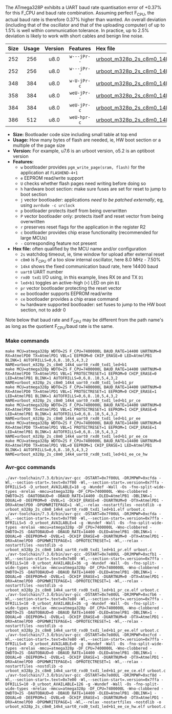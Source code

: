 The ATmega328P exhibits a UART baud rate quantisation error of +0.37% for this F_CPU and baud rate combination. Assuming perfect F<sub>CPU</sub>, the actual baud rate is therefore 0.37% higher than wanted. An overall deviation (including that of the oscillator and that of the uploading computer) of up to 1.5% is well within communication tolerance. In practice, up to 2.5% deviation is likely to work with short cables and benign line noise.

|Size|Usage|Version|Features|Hex file|
|:-:|:-:|:-:|:-:|:--|
|252|256|u8.0|`w---jPr--`|[urboot_m328p_2s_c8m0_14k4_uart0_rxd0_txd1_led+b1.hex](https://raw.githubusercontent.com/stefanrueger/urboot.hex/main/boards/moteino/atmega328p/watchdog_2_s/internal_oscillator_c-7.50%25/%2B8m000000_hz/%2B%2B14k4_baud/uart0_rxd0_txd1/led%2Bb1/urboot_m328p_2s_c8m0_14k4_uart0_rxd0_txd1_led%2Bb1.hex)|
|252|256|u8.0|`w---jPr--`|[urboot_m328p_2s_c8m0_14k4_uart0_rxd0_txd1_led+b1_pr.hex](https://raw.githubusercontent.com/stefanrueger/urboot.hex/main/boards/moteino/atmega328p/watchdog_2_s/internal_oscillator_c-7.50%25/%2B8m000000_hz/%2B%2B14k4_baud/uart0_rxd0_txd1/led%2Bb1/urboot_m328p_2s_c8m0_14k4_uart0_rxd0_txd1_led%2Bb1_pr.hex)|
|348|384|u8.0|`w-U-jPr-c`|[urboot_m328p_2s_c8m0_14k4_uart0_rxd0_txd1_led+b1_pr_ce.hex](https://raw.githubusercontent.com/stefanrueger/urboot.hex/main/boards/moteino/atmega328p/watchdog_2_s/internal_oscillator_c-7.50%25/%2B8m000000_hz/%2B%2B14k4_baud/uart0_rxd0_txd1/led%2Bb1/urboot_m328p_2s_c8m0_14k4_uart0_rxd0_txd1_led%2Bb1_pr_ce.hex)|
|358|384|u8.0|`weU-jPr--`|[urboot_m328p_2s_c8m0_14k4_uart0_rxd0_txd1_led+b1_pr_ee.hex](https://raw.githubusercontent.com/stefanrueger/urboot.hex/main/boards/moteino/atmega328p/watchdog_2_s/internal_oscillator_c-7.50%25/%2B8m000000_hz/%2B%2B14k4_baud/uart0_rxd0_txd1/led%2Bb1/urboot_m328p_2s_c8m0_14k4_uart0_rxd0_txd1_led%2Bb1_pr_ee.hex)|
|384|384|u8.0|`weU-jPr-c`|[urboot_m328p_2s_c8m0_14k4_uart0_rxd0_txd1_led+b1_pr_ee_ce.hex](https://raw.githubusercontent.com/stefanrueger/urboot.hex/main/boards/moteino/atmega328p/watchdog_2_s/internal_oscillator_c-7.50%25/%2B8m000000_hz/%2B%2B14k4_baud/uart0_rxd0_txd1/led%2Bb1/urboot_m328p_2s_c8m0_14k4_uart0_rxd0_txd1_led%2Bb1_pr_ee_ce.hex)|
|386|512|u8.0|`weU-hpr-c`|[urboot_m328p_2s_c8m0_14k4_uart0_rxd0_txd1_led+b1_ee_ce_hw.hex](https://raw.githubusercontent.com/stefanrueger/urboot.hex/main/boards/moteino/atmega328p/watchdog_2_s/internal_oscillator_c-7.50%25/%2B8m000000_hz/%2B%2B14k4_baud/uart0_rxd0_txd1/led%2Bb1/urboot_m328p_2s_c8m0_14k4_uart0_rxd0_txd1_led%2Bb1_ee_ce_hw.hex)|

- **Size:** Bootloader code size including small table at top end
- **Usage:** How many bytes of flash are needed, ie, HW boot section or a multiple of the page size
- **Version:** For example, u7.6 is an urboot version, o5.2 is an optiboot version
- **Features:**
  + `w` bootloader provides `pgm_write_page(sram, flash)` for the application at `FLASHEND-4+1`
  + `e` EEPROM read/write support
  + `U` checks whether flash pages need writing before doing so
  + `h` hardware boot section: make sure fuses are set for reset to jump to boot section
  + `j` vector bootloader: applications *need to be patched externally*, eg, using `avrdude -c urclock`
  + `p` bootloader protects itself from being overwritten
  + `P` vector bootloader only: protects itself and reset vector from being overwritten
  + `r` preserves reset flags for the application in the register R2
  + `c` bootloader provides chip erase functionality (recommended for large MCUs)
  + `-` corresponding feature not present
- **Hex file:** often qualified by the MCU name and/or configuration
  + `2s` watchdog timeout, ie, time window for upload after external reset
  + `c8m0` is F<sub>CPU</sub> of a too slow internal oscillator, here 8.0 MHz - 7.50%
  + `14k4` shows the fixed communication baud rate, here 14400 baud
  + `uart0` UART number
  + `rxd0 txd1` I/O using, in this example, lines RX `D0` and TX `D1`
  + `led+b1` toggles an active-high (`+`) LED on pin `B1`
  + `pr` vector bootloader protecting the reset vector
  + `ee` bootloader supports EEPROM read/write
  + `ce` bootloader provides a chip erase command
  + `hw` hardware supported bootloader: set fuses to jump to the HW boot section, not to addr 0


Note below that baud rate and F<sub>CPU</sub> may be different from the path name's as long as the quotient F<sub>CPU</sub>/baud rate is the same.

### Make commands
```
make MCU=atmega328p WDTO=2S F_CPU=7400000L BAUD_RATE=14400 UARTNUM=0 RX=AtmelPD0 TX=AtmelPD1 VBL=1 EEPROM=0 CHIP_ERASE=0 LED=AtmelPB1 BLINK=1 AUTOFRILLS=0,6,8..10,5,4,3,2 NAME=urboot_m328p_2s_c8m0_14k4_uart0_rxd0_txd1_led+b1
make MCU=atmega328p WDTO=2S F_CPU=7400000L BAUD_RATE=14400 UARTNUM=0 RX=AtmelPD0 TX=AtmelPD1 VBL=1 PROTECTRESET=1 EEPROM=0 CHIP_ERASE=0 LED=AtmelPB1 BLINK=1 AUTOFRILLS=0,6,8..10,5,4,3,2 NAME=urboot_m328p_2s_c8m0_14k4_uart0_rxd0_txd1_led+b1_pr
make MCU=atmega328p WDTO=2S F_CPU=7400000L BAUD_RATE=14400 UARTNUM=0 RX=AtmelPD0 TX=AtmelPD1 VBL=1 PROTECTRESET=1 EEPROM=0 CHIP_ERASE=1 LED=AtmelPB1 BLINK=1 AUTOFRILLS=0,6,8..10,5,4,3,2 NAME=urboot_m328p_2s_c8m0_14k4_uart0_rxd0_txd1_led+b1_pr_ce
make MCU=atmega328p WDTO=2S F_CPU=7400000L BAUD_RATE=14400 UARTNUM=0 RX=AtmelPD0 TX=AtmelPD1 VBL=1 PROTECTRESET=1 EEPROM=1 CHIP_ERASE=0 LED=AtmelPB1 BLINK=1 AUTOFRILLS=0,6,8..10,5,4,3,2 NAME=urboot_m328p_2s_c8m0_14k4_uart0_rxd0_txd1_led+b1_pr_ee
make MCU=atmega328p WDTO=2S F_CPU=7400000L BAUD_RATE=14400 UARTNUM=0 RX=AtmelPD0 TX=AtmelPD1 VBL=1 PROTECTRESET=1 EEPROM=1 CHIP_ERASE=1 LED=AtmelPB1 BLINK=1 AUTOFRILLS=0,6,8..10,5,4,3,2 NAME=urboot_m328p_2s_c8m0_14k4_uart0_rxd0_txd1_led+b1_pr_ee_ce
make MCU=atmega328p WDTO=2S F_CPU=7400000L BAUD_RATE=14400 UARTNUM=0 RX=AtmelPD0 TX=AtmelPD1 VBL=0 EEPROM=1 CHIP_ERASE=1 LED=AtmelPB1 BLINK=1 AUTOFRILLS=0,6,8..10,5,4,3,2 NAME=urboot_m328p_2s_c8m0_14k4_uart0_rxd0_txd1_led+b1_ee_ce_hw
```

### Avr-gcc commands
```
./avr-toolchain/7.3.0/bin/avr-gcc -DSTART=0x7f00UL -DRJMPWP=0xcfda -Wl,--section-start=.text=0x7f00 -Wl,--section-start=.version=0x7ffa -DFRILLS=5 -D_urboot_AVAILABLE=18 -g -Wundef -Wall -Os -fno-split-wide-types -mrelax -mmcu=atmega328p -DF_CPU=7400000L -Wno-clobbered -DWDTO=2S -DAUTOBAUD=0 -DBAUD_RATE=14400 -DLED=AtmelPB1 -DBLINK=1 -DDUAL=0 -DEEPROM=0 -DVBL=1 -DCHIP_ERASE=0 -DUARTNUM=0 -DTX=AtmelPD1 -DRX=AtmelPD0 -DPGMWRITEPAGE=1 -Wl,--relax -nostartfiles -nostdlib -o urboot_m328p_2s_c8m0_14k4_uart0_rxd0_txd1_led+b1.elf urboot.c
./avr-toolchain/7.3.0/bin/avr-gcc -DSTART=0x7f00UL -DRJMPWP=0xcfda -Wl,--section-start=.text=0x7f00 -Wl,--section-start=.version=0x7ffa -DFRILLS=5 -D_urboot_AVAILABLE=4 -g -Wundef -Wall -Os -fno-split-wide-types -mrelax -mmcu=atmega328p -DF_CPU=7400000L -Wno-clobbered -DWDTO=2S -DAUTOBAUD=0 -DBAUD_RATE=14400 -DLED=AtmelPB1 -DBLINK=1 -DDUAL=0 -DEEPROM=0 -DVBL=1 -DCHIP_ERASE=0 -DUARTNUM=0 -DTX=AtmelPD1 -DRX=AtmelPD0 -DPGMWRITEPAGE=1 -DPROTECTRESET=1 -Wl,--relax -nostartfiles -nostdlib -o urboot_m328p_2s_c8m0_14k4_uart0_rxd0_txd1_led+b1_pr.elf urboot.c
./avr-toolchain/7.3.0/bin/avr-gcc -DSTART=0x7e80UL -DRJMPWP=0xcfb1 -Wl,--section-start=.text=0x7e80 -Wl,--section-start=.version=0x7ffa -DFRILLS=10 -D_urboot_AVAILABLE=36 -g -Wundef -Wall -Os -fno-split-wide-types -mrelax -mmcu=atmega328p -DF_CPU=7400000L -Wno-clobbered -DWDTO=2S -DAUTOBAUD=0 -DBAUD_RATE=14400 -DLED=AtmelPB1 -DBLINK=1 -DDUAL=0 -DEEPROM=0 -DVBL=1 -DCHIP_ERASE=1 -DUARTNUM=0 -DTX=AtmelPD1 -DRX=AtmelPD0 -DPGMWRITEPAGE=1 -DPROTECTRESET=1 -Wl,--relax -nostartfiles -nostdlib -o urboot_m328p_2s_c8m0_14k4_uart0_rxd0_txd1_led+b1_pr_ce.elf urboot.c
./avr-toolchain/7.3.0/bin/avr-gcc -DSTART=0x7e80UL -DRJMPWP=0xcfb6 -Wl,--section-start=.text=0x7e80 -Wl,--section-start=.version=0x7ffa -DFRILLS=10 -D_urboot_AVAILABLE=26 -g -Wundef -Wall -Os -fno-split-wide-types -mrelax -mmcu=atmega328p -DF_CPU=7400000L -Wno-clobbered -DWDTO=2S -DAUTOBAUD=0 -DBAUD_RATE=14400 -DLED=AtmelPB1 -DBLINK=1 -DDUAL=0 -DEEPROM=1 -DVBL=1 -DCHIP_ERASE=0 -DUARTNUM=0 -DTX=AtmelPD1 -DRX=AtmelPD0 -DPGMWRITEPAGE=1 -DPROTECTRESET=1 -Wl,--relax -nostartfiles -nostdlib -o urboot_m328p_2s_c8m0_14k4_uart0_rxd0_txd1_led+b1_pr_ee.elf urboot.c
./avr-toolchain/7.3.0/bin/avr-gcc -DSTART=0x7e80UL -DRJMPWP=0xcfcd -Wl,--section-start=.text=0x7e80 -Wl,--section-start=.version=0x7ffa -DFRILLS=8 -D_urboot_AVAILABLE=0 -g -Wundef -Wall -Os -fno-split-wide-types -mrelax -mmcu=atmega328p -DF_CPU=7400000L -Wno-clobbered -DWDTO=2S -DAUTOBAUD=0 -DBAUD_RATE=14400 -DLED=AtmelPB1 -DBLINK=1 -DDUAL=0 -DEEPROM=1 -DVBL=1 -DCHIP_ERASE=1 -DUARTNUM=0 -DTX=AtmelPD1 -DRX=AtmelPD0 -DPGMWRITEPAGE=1 -DPROTECTRESET=1 -Wl,--relax -nostartfiles -nostdlib -o urboot_m328p_2s_c8m0_14k4_uart0_rxd0_txd1_led+b1_pr_ee_ce.elf urboot.c
./avr-toolchain/7.3.0/bin/avr-gcc -DSTART=0x7e00UL -DRJMPWP=0xcf8d -Wl,--section-start=.text=0x7e00 -Wl,--section-start=.version=0x7ffa -DFRILLS=10 -D_urboot_AVAILABLE=126 -g -Wundef -Wall -Os -fno-split-wide-types -mrelax -mmcu=atmega328p -DF_CPU=7400000L -Wno-clobbered -DWDTO=2S -DAUTOBAUD=0 -DBAUD_RATE=14400 -DLED=AtmelPB1 -DBLINK=1 -DDUAL=0 -DEEPROM=1 -DVBL=0 -DCHIP_ERASE=1 -DUARTNUM=0 -DTX=AtmelPD1 -DRX=AtmelPD0 -DPGMWRITEPAGE=1 -Wl,--relax -nostartfiles -nostdlib -o urboot_m328p_2s_c8m0_14k4_uart0_rxd0_txd1_led+b1_ee_ce_hw.elf urboot.c
```

